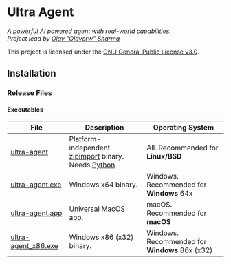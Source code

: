 # Ultra Agent

*A powerful AI powered agent with real-world capabilities.* \
*Project lead by [Olav "Olavorw" Sharma](https://olavorw.com)*

This project is licensed under the [GNU General Public License v3.0](./license.md).

## Installation

### Release Files

#### Executables

| File                                       | Description                                                                                                     | Operating System                               |
|--------------------------------------------|-----------------------------------------------------------------------------------------------------------------|------------------------------------------------|
| [ultra-agent](https://example.com)         | Platform-independent [zipimport](https://example.com) binary. Needs [Python](https://www.python.org/downloads/) | All. Recommended for **Linux/BSD**             |
| [ultra-agent.exe](https://example.com)     | Windows x64 binary.                                                                                             | Windows. Recommended for **Windows** 64x       |
| [ultra-agent.app](https://example.com)     | Universal MacOS app.                                                                                            | macOS. Recommended for **macOS**               |
| [ultra-agent_x86.exe](https://example.com) | Windows x86 (x32) binary.                                                                                       | Windows. Recommended for **Windows** 86x (x32) |
